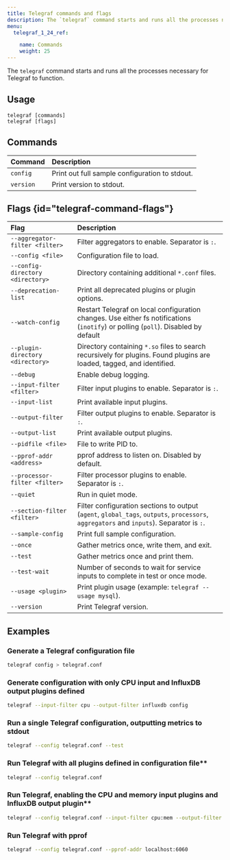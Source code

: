 ```yaml
---
title: Telegraf commands and flags
description: The `telegraf` command starts and runs all the processes necessary for Telegraf to function.
menu:
  telegraf_1_24_ref:

    name: Commands
    weight: 25
---
```


The `telegraf` command starts and runs all the processes necessary for Telegraf to function.

## Usage

```
telegraf [commands]
telegraf [flags]
```

## Commands



| Command   | Description                                    |
| :-------- | :--------------------------------------------- |
| `config`  | Print out full sample configuration to stdout. |
| `version` | Print version to stdout.                       |

## Flags {id="telegraf-command-flags"}

| Flag                             | Description                                                                                                                       |
| :------------------------------- | :-------------------------------------------------------------------------------------------------------------------------------- |
| `--aggregator-filter <filter>`   | Filter aggregators to enable. Separator is `:`.                                                                                   |
| `--config <file>`                | Configuration file to load.                                                                                                       |
| `--config-directory <directory>` | Directory containing additional `*.conf` files.                                                                                    |
| `--deprecation-list` | Print all deprecated plugins or plugin options.                                                                                    |
| `--watch-config`                 | Restart Telegraf on local configuration changes. Use either fs notifications (`inotify`) or polling (`poll`). Disabled by default        |
| `--plugin-directory <directory>` | Directory containing `*.so` files to search recursively for plugins. Found plugins are loaded, tagged, and identified.            |
| `--debug`                        | Enable debug logging.                                                                                                             |
| `--input-filter <filter>`        | Filter input plugins to enable. Separator is `:`.                                                                                        |
| `--input-list`                   | Print available input plugins.                                                                                                    |
| `--output-filter`                | Filter output plugins to enable. Separator is `:`.                                                                                       |
| `--output-list`                  | Print available output plugins.                                                                                                   |
| `--pidfile <file>`               | File to write PID to.                                                                                                             |
| `--pprof-addr <address>`         | pprof address to listen on. Disabled by default.                                                                                  |
| `--processor-filter <filter>`    | Filter processor plugins to enable. Separator is `:`.                                                                                    |
| `--quiet`                        | Run in quiet mode.                                                                                                                |
| `--section-filter <filter>`      | Filter configuration sections to output (`agent`, `global_tags`, `outputs`, `processors`, `aggregators` and `inputs`). Separator is `:`. |
| `--sample-config`                | Print full sample configuration.                                                                                                  |
| `--once`                         | Gather metrics once, write them, and exit.                                                                                        |
| `--test`                         | Gather metrics once and print them.                                                                                               |
| `--test-wait`                    | Number of seconds to wait for service inputs to complete in test or once mode.                                                    |
| `--usage <plugin>`               | Print plugin usage (example: `telegraf --usage mysql`).                                                                           |
| `--version`                      | Print Telegraf version.                                                                                                            |

## Examples

### Generate a Telegraf configuration file

```sh
telegraf config > telegraf.conf
```

### Generate configuration with only CPU input and InfluxDB output plugins defined

```sh
telegraf --input-filter cpu --output-filter influxdb config
```

### Run a single Telegraf configuration, outputting metrics to stdout

```sh
telegraf --config telegraf.conf --test
```

### Run Telegraf with all plugins defined in configuration file**

```sh
telegraf --config telegraf.conf
```

### Run Telegraf, enabling the CPU and memory input plugins and InfluxDB output plugin**

```sh
telegraf --config telegraf.conf --input-filter cpu:mem --output-filter influxdb
```

### Run Telegraf with pprof

```sh
telegraf --config telegraf.conf --pprof-addr localhost:6060
```
